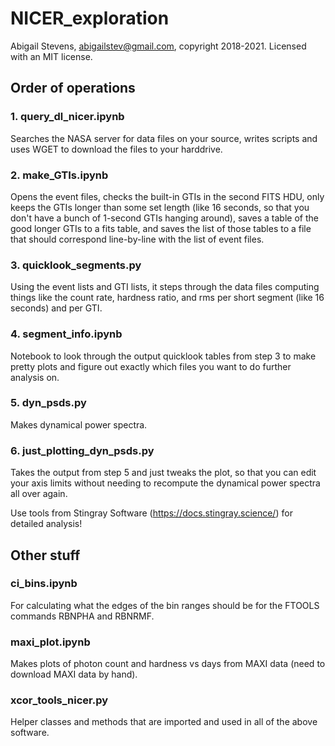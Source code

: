 # NICER_exploration

Abigail Stevens, abigailstev@gmail.com, copyright 2018-2021. Licensed with an MIT license.

## Order of operations
### 1. query_dl_nicer.ipynb

Searches the NASA server for data files on your source, writes scripts and uses WGET to download the files to your harddrive.

### 2. make_GTIs.ipynb

Opens the event files, checks the built-in GTIs in the second FITS HDU, only keeps the GTIs longer than some set length (like 16 seconds, so that you don't have a bunch of 1-second GTIs hanging around), saves a table of the good longer GTIs to a fits table, and saves the list of those tables to a file that should correspond line-by-line with the list of event files.

### 3. quicklook_segments.py

Using the event lists and GTI lists, it steps through the data files computing things like the count rate, hardness ratio, and rms per short segment (like 16 seconds) and per GTI.

### 4. segment_info.ipynb

Notebook to look through the output quicklook tables from step 3 to make pretty plots and figure out exactly which files you want to do further analysis on.

### 5. dyn_psds.py

Makes dynamical power spectra.

### 6. just_plotting_dyn_psds.py

Takes the output from step 5 and just tweaks the plot, so that you can edit your axis limits without needing to recompute the dynamical power spectra all over again.

Use tools from Stingray Software (https://docs.stingray.science/) for detailed analysis!

## Other stuff
### ci_bins.ipynb
For calculating what the edges of the bin ranges should be for the FTOOLS commands RBNPHA and RBNRMF.

### maxi_plot.ipynb
Makes plots of photon count and hardness vs days from MAXI data (need to download MAXI data by hand).

### xcor_tools_nicer.py
Helper classes and methods that are imported and used in all of the above software.
